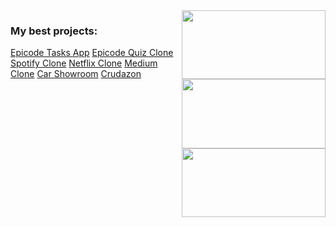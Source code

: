 <div style="display: flex; flex-direction: row;">
    <div style="flex-direction: column;">
        <h3>My best projects: </h3>
        <a href="https://epicode-todo.web.app/" target="_blank">Epicode Tasks App</a>
        <a href="https://epicode-quiz-clone.web.app/" target="_blank">Epicode Quiz Clone</a>
        <a href="https://spotify-clone-ad883.web.app/" target="_blank">Spotify Clone</a>
        <a href="https://netflix-clone-89475.web.app/" target="_blank">Netflix Clone</a>
        <a href="https://medium-clone-f5e1b.web.app/" target="_blank">Medium Clone</a>
        <a href="https://car-showroom-a3b01.web.app/" target="_blank">Car Showroom</a>
        <a href="https://crudazon.web.app/" target="_blank">Crudazon</a>
    </div>
    <div style="width: 600px;">
        <img src="https://github-readme-stats.vercel.app/api?username=Faffo96&theme=tokyonight&show_icons=true&hide_border=true&count_private=true" width="100%">
        <img src="https://github-readme-streak-stats.herokuapp.com/?user=Faffo96&theme=tokyonight&hide_border=true" width="100%">
        <img src="https://github-readme-stats.vercel.app/api/top-langs/?username=Faffo96&theme=tokyonight&show_icons=true&hide_border=true&layout=compact" width="100%">
    </div>
</div>
